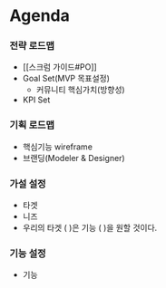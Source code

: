 # Agenda
### 전략 로드맵
- [[스크럼 가이드#PO]]
- Goal Set(MVP 목표설정)
	- 커뮤니티 핵심가치(방향성)
- KPI Set

### 기획 로드맵
- 핵심기능 wireframe
- 브랜딩(Modeler & Designer)

### 가설 설정
- 타겟
- 니즈
- 우리의 타겟 (  )은 기능 (  )을 원할 것이다.

### 기능 설정
- 기능 
